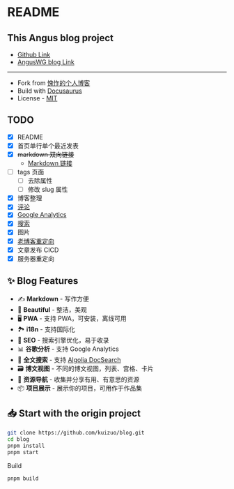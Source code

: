 # README

## This Angus blog project

- [Github Link](https://github.com/AngusWG)
- [AngusWG blog Link](https://anguswg.github.io/)

---

- Fork from [愧怍的个人博客](https://github.com/kuizuo/blog)
- Build with [Docusaurus](https://docusaurus.io/)
- License - [MIT](./LICENSE)

## TODO

- [x] README
- [x] 首页单行单个最近发表
- [x] ~~markdown 双向链接~~
  - [Markdown 链接](https://docusaurus.io/zh-CN/docs/next/markdown-features/links)
- [ ] tags 页面
  - [ ] 去除属性
  - [ ] 修改 slug 属性
- [x] 博客整理
- [x] [评论](https://github.com/AngusWG/anguswg.github.io/discussions)
- [x] [Google Analytics](https://analytics.google.com/analytics/)
- [x] [搜索](https://dashboard.algolia.com/)
- [x] 图片
- [x] [老博客重定向](https://finisky.github.io/migrate-github-pages-by-301-redirects/)
- [x] 文章发布 CICD
- [x] 服务器重定向

## ✨ Blog Features

- ✍️ **Markdown** - 写作方便
- 🎨 **Beautiful** - 整洁，美观
- 🖥️ **PWA** - 支持 PWA，可安装，离线可用
- 🏞️ **i18n** - 支持国际化
- 💯 **SEO** - 搜索引擎优化，易于收录
- 📊 **谷歌分析** - 支持 Google Analytics
- 🔎 **全文搜索** - 支持 [Algolia DocSearch](https://github.com/algolia/docsearch)
- 🗃️ **博文视图** - 不同的博文视图，列表、宫格、卡片
- 🌈 **资源导航** - 收集并分享有用、有意思的资源
- 📦 **项目展示** - 展示你的项目，可用作于作品集

## 📥 Start with the origin project

```bash
git clone https://github.com/kuizuo/blog.git
cd blog
pnpm install
pnpm start
```

Build

```bash
pnpm build
```
